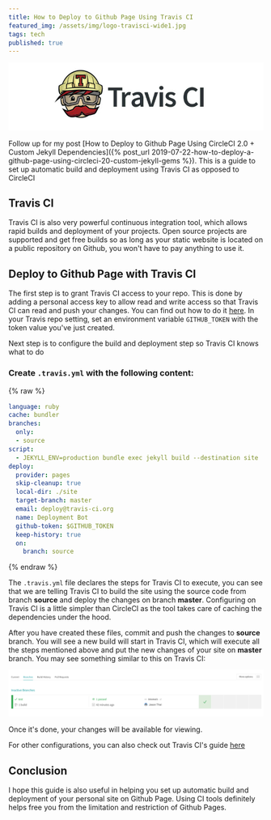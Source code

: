 ```yaml
---
title: How to Deploy to Github Page Using Travis CI
featured_img: /assets/img/logo-travisci-wide1.jpg
tags: tech
published: true
---
```


![travisci](/assets/img/logo-travisci-wide1.jpg)

Follow up for my post [How to Deploy to Github Page Using CircleCI 2.0 + Custom Jekyll Dependencies]({% post_url 2019-07-22-how-to-deploy-a-github-page-using-circleci-20-custom-jekyll-gems %}). This is a guide to set up automatic build and deployment using Travis CI as opposed to CircleCI

## Travis CI
Travis CI is also very  powerful continuous integration tool, which allows rapid builds and deployment of your projects.  Open source projects are supported and get free builds so as long as your static website is located on a public repository on Github, you won't have to pay anything to use it.

## Deploy to Github Page with Travis CI
The first step is to grant Travis CI access to your repo. This is done by adding a personal access key to allow read and write access so that Travis CI can read and push your changes. You can find out how to do it [here](https://help.github.com/en/articles/creating-a-personal-access-token-for-the-command-line). In your Travis repo setting, set an environment variable `GITHUB_TOKEN` with the token value you've just created.

Next step is to configure the build and deployment step so Travis CI knows what to do
### Create  `.travis.yml` with the following content:

{% raw %}
```yaml
language: ruby
cache: bundler
branches:
  only:
  - source
script:
  - JEKYLL_ENV=production bundle exec jekyll build --destination site
deploy:
  provider: pages
  skip-cleanup: true
  local-dir: ./site
  target-branch: master
  email: deploy@travis-ci.org
  name: Deployment Bot
  github-token: $GITHUB_TOKEN
  keep-history: true
  on:
    branch: source
```
{% endraw %}

The `.travis.yml` file declares the steps for Travis CI to execute, you can see that we are telling Travis CI to build the site using the source code from branch **source** and deploy the changes on branch **master**. Configuring on Travis CI is a little simpler than CircleCI as the tool takes care of caching the dependencies under the hood. 

After you have created these files, commit and push the changes to **source** branch. You will see a new build will start in Travis CI, which will execute all the steps mentioned above and put the new changes of your site on **master** branch. You may see something similar to this on Travis CI:

![travisci-build](/assets/img/travisci-build.png)

Once it's done, your changes will be available for viewing.

For other configurations, you can also check out Travis CI's guide [here](https://docs.travis-ci.com/user/deployment/pages/)


## Conclusion
I hope this guide is also useful in helping you set up automatic build and deployment of your personal site on Github Page. Using CI tools definitely helps free you from the limitation and restriction of Github Pages.